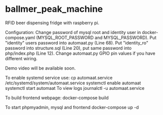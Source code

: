 # ballmer_peak_machine
RFID beer dispensing fridge with raspberry pi.

Configuration:
Change password of mysql root and identity user in docker-compose.yaml (MYSQL_ROOT_PASSWORD and MYSQL_PASSWORD). Put "identity" users password into automaat.py (Line 68). Put "identity_ro" password into structure.sql (Line 20), put same password into php/index.php (Line 12).
Change automaat.py GPIO pin values if you have different wiring.

Demo video will be available soon.

To enable systemd service use:
cp automaat.service /etc/systemd/system/automaat.service
systemctl enable automaat
systemctl start automaat
To view logs
journalctl -u automaat.service


To build frontend webpage:
docker-compose build

To start phpmyadmin, mysql and frontend
docker-compose up -d
